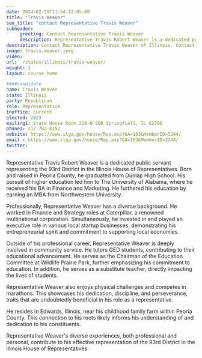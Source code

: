 ```yaml
---
date: 2024-02-29T11:54:12-05:00
title: "Travis Weaver"
seo_title: "contact Representative Travis Weaver"
subheader:
     greeting: Contact Representative Travis Weaver
     description: Representative Travis Robert Weaver is a dedicated public servant representing the 93rd District in the Illinois House of Representatives.
description: Contact Representative Travis Weaver of Illinois. Contact information for Travis Weaver includes email address, phone number, and mailing address.
image: travis-weaver.jpeg
video:
url:  /states/illinois/travis-weaver/
weight: 1
layout: course_home

####candidate
name: Travis Weaver
state: Illinois
party: Republican
role: Representative
inoffice: current
elected: 2023
mailing1: State House Room 228-N SOB Springfield, IL 62706
phone1: 217-782-8152
website: https://www.ilga.gov/house/Rep.asp?GA=103&MemberID=3244/
email : https://www.ilga.gov/house/Rep.asp?GA=103&MemberID=3244/
twitter:
---
```


Representative Travis Robert Weaver is a dedicated public servant representing the 93rd District in the Illinois House of Representatives. Born and raised in Peoria County, he graduated from Dunlap High School. His pursuit of higher education led him to The University of Alabama, where he received his BA in Finance and Marketing. He furthered his education by earning an MBA from Northwestern University.

Professionally, Representative Weaver has a diverse background. He worked in Finance and Strategy roles at Caterpillar, a renowned multinational corporation. Simultaneously, he invested in and played an executive role in various local startup businesses, demonstrating his entrepreneurial spirit and commitment to supporting local economies.

Outside of his professional career, Representative Weaver is deeply involved in community service. He tutors GED students, contributing to their educational advancement. He serves as the Chairman of the Education Committee at Wildlife Prairie Park, further emphasizing his commitment to education. In addition, he serves as a substitute teacher, directly impacting the lives of students.

Representative Weaver also enjoys physical challenges and competes in marathons. This showcases his dedication, discipline, and perseverance, traits that are undoubtedly beneficial in his role as a representative.

He resides in Edwards, Illinois, near his childhood family farm within Peoria County. This connection to his roots likely informs his understanding of and dedication to his constituents.

Representative Weaver's diverse experiences, both professional and personal, contribute to his effective representation of the 93rd District in the Illinois House of Representatives.
